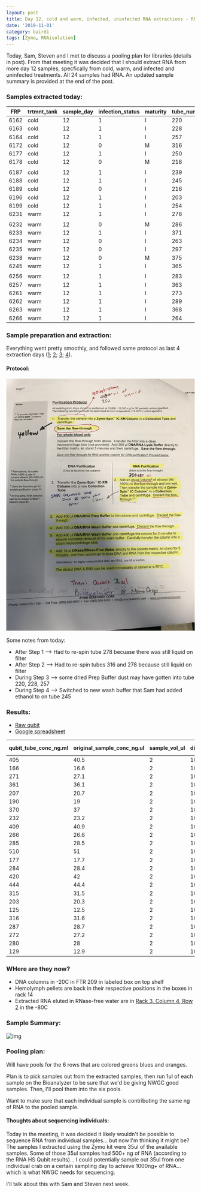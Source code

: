 ```yaml
---
layout: post
title: Day 12, cold and warm, infected, uninfected RNA extractions - RNA in 24/24 samples
date: '2019-11-01'
category: bairdi
tags: [Zymo, RNAisolation]
---
```

Today, Sam, Steven and I met to discuss a pooling plan for libraries (details in post). From that meeting it was decided that I should extract RNA from more day 12 samples, specfically from cold, warm, and infected and uninfected treatments. All 24 samples had RNA. An updated sample summary is provided at the end of the post. 

### Samples extracted today:    

| FRP  | trtmnt_tank | sample_day | infection_status | maturity | tube_number |
|------|-------------|------------|------------------|----------|-------------|
| 6162 | cold        | 12         | 1                | I        | 220         |
| 6163 | cold        | 12         | 1                | I        | 228         |
| 6164 | cold        | 12         | 1                | I        | 257         |
| 6172 | cold        | 12         | 0                | M        | 316         |
| 6177 | cold        | 12         | 1                | I        | 250         |
| 6178 | cold        | 12         | 0                | M        | 218         |
|      |             |            |                  |          |             |
| 6187 | cold        | 12         | 1                | I        | 239         |
| 6188 | cold        | 12         | 1                | I        | 245         |
| 6189 | cold        | 12         | 0                | I        | 216         |
| 6196 | cold        | 12         | 1                | I        | 203         |
| 6199 | cold        | 12         | 1                | I        | 254         |
| 6231 | warm        | 12         | 1                | I        | 278         |
|      |             |            |                  |          |             |
| 6232 | warm        | 12         | 0                | M        | 286         |
| 6233 | warm        | 12         | 1                | I        | 371         |
| 6234 | warm        | 12         | 0                | I        | 263         |
| 6235 | warm        | 12         | 0                | I        | 297         |
| 6238 | warm        | 12         | 0                | M        | 375         |
| 6245 | warm        | 12         | 1                | I        | 365         |
|      |             |            |                  |          |             |
| 6256 | warm        | 12         | 1                | I        | 283         |
| 6257 | warm        | 12         | 1                | I        | 363         |
| 6261 | warm        | 12         | 1                | I        | 273         |
| 6262 | warm        | 12         | 1                | I        | 289         |
| 6263 | warm        | 12         | 1                | I        | 368         |
| 6266 | warm        | 12         | 1                | I        | 264         |

### Sample preparation and extraction: 
Everything went pretty smoothly, and followed same protocol as last 4 extraction days ([1](https://grace-ac.github.io/extract-RNA/); [2](https://grace-ac.github.io/second-batch-extracted-RNA-and-results/); [3](https://grace-ac.github.io/day12-extractions/); [4](https://grace-ac.github.io/rna-day12-results/)). 

#### Protocol:    
![img](../notebook-images/zymo-rna-protocol.jpg)

Some notes from today: 
- After Step 1 --> Had to re-spin tube 278 becuase there was still liquid on filter
- After Step 2 --> Had to re-spin tubes 316 and 278 because still liquid on filter
- During Step 3 --> some dried Prep Buffer dust may have gotten into tube 220, 228, 257
- During Step 4 --> Switched to new wash buffer that Sam had added ethanol to on tube 245

### Results: 
- [Raw qubit]()   
- [Google spreadsheet](https://docs.google.com/spreadsheets/d/1Kln27g_Y5tUlxL01XQc6K-wtwY8S3jsOeDqFKJFUZlY/edit?usp=sharing)

| qubit_tube_conc_ng.ml | original_sample_conc_ng.ul | sample_vol_ul | dilution_factor | tube_number | extraction_method | ul_sample-used | elution_vol_ul | total-yield_ng |
|-----------------------|----------------------------|---------------|-----------------|-------------|-------------------|----------------|----------------|----------------|
| 405                   | 40.5                       | 2             | 100             | 264         | Zymo_microprep    | 35             | 15             | 526.5          |
| 166                   | 16.6                       | 2             | 100             | 368         | Zymo_microprep    | 35             | 15             | 215.8          |
| 271                   | 27.1                       | 2             | 100             | 289         | Zymo_microprep    | 35             | 15             | 352.3          |
| 361                   | 36.1                       | 2             | 100             | 273         | Zymo_microprep    | 35             | 15             | 469.3          |
| 207                   | 20.7                       | 2             | 100             | 363         | Zymo_microprep    | 35             | 15             | 269.1          |
| 190                   | 19                         | 2             | 100             | 283         | Zymo_microprep    | 35             | 15             | 247            |
| 370                   | 37                         | 2             | 100             | 365         | Zymo_microprep    | 35             | 15             | 481            |
| 232                   | 23.2                       | 2             | 100             | 375         | Zymo_microprep    | 35             | 15             | 301.6          |
| 409                   | 40.9                       | 2             | 100             | 297         | Zymo_microprep    | 35             | 15             | 531.7          |
| 266                   | 26.6                       | 2             | 100             | 263         | Zymo_microprep    | 35             | 15             | 345.8          |
| 285                   | 28.5                       | 2             | 100             | 371         | Zymo_microprep    | 35             | 15             | 370.5          |
| 510                   | 51                         | 2             | 100             | 286         | Zymo_microprep    | 35             | 15             | 663            |
| 177                   | 17.7                       | 2             | 100             | 278         | Zymo_microprep    | 35             | 15             | 230.1          |
| 284                   | 28.4                       | 2             | 100             | 254         | Zymo_microprep    | 35             | 15             | 369.2          |
| 420                   | 42                         | 2             | 100             | 203         | Zymo_microprep    | 35             | 15             | 546            |
| 444                   | 44.4                       | 2             | 100             | 216         | Zymo_microprep    | 35             | 15             | 577.2          |
| 315                   | 31.5                       | 2             | 100             | 245         | Zymo_microprep    | 35             | 15             | 409.5          |
| 203                   | 20.3                       | 2             | 100             | 239         | Zymo_microprep    | 35             | 15             | 263.9          |
| 125                   | 12.5                       | 2             | 100             | 218         | Zymo_microprep    | 35             | 15             | 162.5          |
| 316                   | 31.6                       | 2             | 100             | 250         | Zymo_microprep    | 35             | 15             | 410.8          |
| 287                   | 28.7                       | 2             | 100             | 316         | Zymo_microprep    | 35             | 15             | 373.1          |
| 272                   | 27.2                       | 2             | 100             | 257         | Zymo_microprep    | 35             | 15             | 353.6          |
| 280                   | 28                         | 2             | 100             | 228         | Zymo_microprep    | 35             | 15             | 364            |
| 129                   | 12.9                       | 2             | 100             | 220         | Zymo_microprep    | 35             | 15             | 167.7          |

### WHere are they now? 
- DNA columns in -20C in FTR 209 in labeled box on top shelf
- Hemolymph pellets are back in their respective positions in the boxes in rack 14
- Extracted RNA eluted in RNase-free water are in [Rack 3, Column 4, Row 2](https://docs.google.com/spreadsheets/d/1Qsvz3QTURlPF_hX05BQxjom3484WuMfqQ1ILl9LEljU/edit#gid=2006985773) in the -80C 

### Sample Summary:  
![img](https://github.com/grace-ac/grace-ac.github.io/blob/master/notebook-images/zymo-poolplan-11012019.png)  

### Pooling plan:   
Will have pools for the 6 rows that are colored greens blues and oranges.   

Plan is to pick samples out from the extracted samples, then run 1ul of each sample on the Bioanalyzer to be sure that we'd be giving NWGC good samples. Then, I'll pool them into the six pools. 

Want to make sure that each individual sample is contributing the same ng of RNA to the pooled sample. 

#### Thoughts about sequencing individuals:  
Today in the meeting, it was decided it likely wouldn't be possible to sequence RNA from individual samples... but now I'm thinking it might be? The samples I extracted using the Zymo kit were 35ul of the available samples. Some of those 35ul samples had 500+ ng of RNA (according to the RNA HS Qubit results)... I could potentially sample out 35ul from one individual crab on a certain sampling day to achieve 1000ng+ of RNA... which is what NWGC needs for sequencing. 

I'll talk about this with Sam and Steven next week. 


